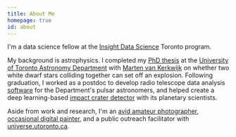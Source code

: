 ```yaml
---
title: About Me
homepage: true
id: about
---
```


I'm a data science fellow at the [Insight Data Science](https://www.insightdatascience.com/)
Toronto program.

My background is astrophysics.  I completed my [PhD thesis](http://hdl.handle.net/1807/77419)
at the [University of Toronto Astronomy Department](http://www.astro.utoronto.ca/)
with [Marten van Kerkwijk](http://astro.utoronto.ca/~mhvk/) on whether two white
dwarf stars colliding together can set off an explosion. Following graduation,
I worked as a postdoc to develop radio telescope data analysis [software](https://github.com/mhvk/baseband)
for the Department's pulsar astronomers, and helped create a deep learning-based
[impact crater detector](https://github.com/silburt/DeepMoon) with its planetary scientists.

Aside from work and research, I'm an
[avid amateur photographer](https://www.flickr.com/photos/115470406@N08/),
[occasional digital painter](https://charlessketchstream.tumblr.com/), and a
public outreach facilitator with [universe.utoronto.ca](https://universe.utoronto.ca/).
